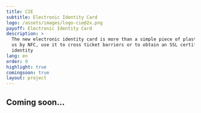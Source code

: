 ```yaml
---
title: CIE
subtitle: Electronic Identity Card
logo: /assets/images/logo-cie@2x.png
payoff: Electronic Identity Card
description: >
  The new electronic identity card is more than a simple piece of plastic: you can communicate with
  us by NFC, use it to cross ticket barriers or to obtain an SSL certificate connected to your
  identity
lang: en
order: 9
highlight: true
comingsoon: true
layout: project
---
```


## Coming soon...

